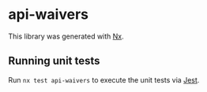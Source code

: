 # api-waivers

This library was generated with [Nx](https://nx.dev).

## Running unit tests

Run `nx test api-waivers` to execute the unit tests via [Jest](https://jestjs.io).
